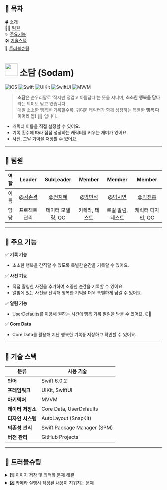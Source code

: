 ## 📖 목차
🍀 [소개](#-소담) <br>
👨‍💻 [팀원](#-팀원) <br>
✨ [주요기능](#-주요-기능) <br>
🛠 [기술스택](#-기술-스택) <br>
🧨 [트러블슈팅](#-트러블슈팅) <br>

# <img src="https://github.com/user-attachments/assets/d9a357a2-ce93-4b53-9eba-054461a405a7" width="40"> 소담 (Sodam)

![iOS](https://img.shields.io/badge/iOS-16.6+-blue.svg)
![Swift](https://img.shields.io/badge/Swift-5.9-orange.svg)
![UIKit](https://img.shields.io/badge/UIKit-Programmatic-blue.svg)
![SwiftUI](https://img.shields.io/badge/SwiftUI-Enabled-green.svg)
![MVVM](https://img.shields.io/badge/Architecture-MVVM-green.svg)

> **소담**은 순우리말로 ‘작지만 정겹고 아름답다’는 뜻을 지니며, **소소한 행복을 담다** 라는 의미도 담고 있습니다.<br>
> 매일 소소한 행복을 기록할수록, 귀여운 캐릭터가 함께 성장하는 특별한 **행복 다이어리 앱! 🌱💛** 입니다.

- 캐릭터 이름을 직접 설정할 수 있어요. 
- 기록 횟수에 따라 점점 성장하는 캐릭터를 키우는 재미가 있어요.
- 사진, 그날 기억을 저장할 수 있어요. 
---

## 📌 팀원  

| 역할  | Leader | SubLeader | Member | Member | Member |
|:----:|:------:|:---:|:------:|:------:|:----:|
| 이름  | [@김손겸](https://github.com/gyeomsony) | [@전지혜](https://github.com/emilyj4482) | [@박민석](https://github.com/maxminseok) | [@박시연](https://github.com/sy0201) | [@박진홍](https://github.com/jbnong07) |
| 담당  | 프로젝트 관리 | 데이터 모델링, QC | 카메라, 테스트 | 로컬 알림, 테스트 | 캐릭터 디자인, QC |

---

## 📌 주요 기능  

✅ **기록 기능**  
- 소소한 행복을 간직할 수 있도록 특별한 순간을 기록할 수 있어요.

✅ **사진 기능**  
- 직접 촬영한 사진을 추가하여 소중한 순간을 기록할 수 있어요.
- 앨범에 있는 사진을 선택해 행복한 기억을 더욱 특별하게 남길 수 있어요.

✅ **알림 기능**  
- UserDefaults를 이용해 원하는 시간에 행복 기록 알림을 받을 수 있어요. ⏰💛

✅ **Core Data**  
- Core Data를 활용해 지난 행복한 기록을 저장하고 확인할 수 있어요.

---

## 📌 기술 스택  

| 분류 | 사용 기술 |
| ---- | ---- |
| **언어** | Swift 6.0.2 |
| **프레임워크** | UIKit, SwiftUI |
| **아키텍처** | MVVM |
| **데이터 저장소** | Core Data, UserDefaults |
| **디자인 시스템** | AutoLayout (SnapKit) |
| **의존성 관리** | Swift Package Manager (SPM) |
| **버전 관리** | GitHub Projects |

---

## 📌 트러블슈팅

<details>
<summary>1️⃣ 이미지 저장 및 최적화 문제 해결</summary>
<div markdown="1">
<br>
🔄 문제 상황
행복 기록 작성 시 촬영된 이미지가 저장될 때 크기 및 품질 조절이 필요했습니다.
리스트에서 섬네일을 사용할 때 원본 이미지 크기가 커서 로딩 지연 문제가 발생했고,
반대로 이미지 품질을 낮추면 상세 화면에서 해상도가 낮아지는 문제가 있었습니다.
🎯 해결 방안
✅ 1. 이미지 저장용 크기와 섬네일용 이미지를 따로 저장
기본 저장 크기 450px로 조정 (너무 크거나, 작지 않도록 기본 크기 설정)

```swift
/// 이미지를 저장하는 함수 : 리사이징 목표치 기본값 450
func saveImage(_ image: UIImage, with imagePath: String, size: CGFloat = 450) {
    /// 1.  이미지 리사이징
    let resizedImage = resizeImage(image, resizeFloat: size)
        
    /// 2. FileManager로 기기에 저장
    saveImageAsFile(image: resizedImage, imagePath: imagePath)
}
```
✅ 2. 리스트에서 표시할 썸네일 최적화
썸네일 크기를 150px로 줄여 리스트에서 빠르게 로드
비율을 유지하면서 가운데 영역을 crop하여 작은 이미지여도 깨지지않고 유지할 수 있도록 조정
```swift
    /// 썸네일 이미지 만드는 함수 : 리사이징 목표치 기본값 150
    func getThumbnailImage(with imagePath: String, size: CGFloat = 150) -> UIImage {
        guard let image = getImage(with: imagePath) else {
            return UIImage(resource: .kingdam3)
        }
        
        /// 이미지 크기
        let width = image.size.width
        let height = image.size.height
        
        let scale = size / min(width, height)
        
        /// 이미지 비율 유지한 채 150 크기로 줄임
        let newWidth = width * scale
        let newHeight = height * scale
        
        /// 가운데 부분을 crop 하기 위해 긴 부분만큼 이동시킬 offset 계산
        let xOffset = (newWidth - size) / -2.0
        let yOffset = (newHeight - size) / -2.0
        
        let renderer = UIGraphicsImageRenderer(size: CGSize(width: size, height: size))
        
        let thumbnail = renderer.image { _ in
            image.draw(in: CGRect(x: xOffset, y: yOffset, width: newWidth, height: newHeight))
        }
        
        return thumbnail
    }
```
최종 개선 결과
✅ 저장 시 원본 크기를 적절하게 조절하여 저장 공간 최적화
✅ 섬네일 이미지를 별도로 생성해 리스트 로딩 속도 개선
✅ 이미지 삭제 기능 추가로 불필요한 데이터 관리 가능

📌 추가 고려점:
캐싱 적용 시 NSCache 활용 검토
UIImage의 압축률을 추가 조절하여 더 최적화
<br>
</div>
</details>

<details>
<summary>2️⃣ 카메라 실행시 작성된 내용이 지워지는 문제</summary>
<div markdown="2">
<br>
https://www.notion.so/teamsparta/dfb08183f5214e43a7409b81c64be026
<br>
</div>
</details>


